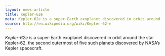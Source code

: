 ```yaml
---
layout: news-article
title: Kepler-62e
meta: Kepler-62e is a super-Earth exoplanet discovered in orbit around the star Kepler-62
source: http://en.wikipedia.org/wiki/Kepler-62-e
---
```


*Kepler-62e* is a super-Earth exoplanet discovered in orbit around the star Kepler-62, the second outermost of five such planets discovered by NASA’s Kepler spacecraft.
